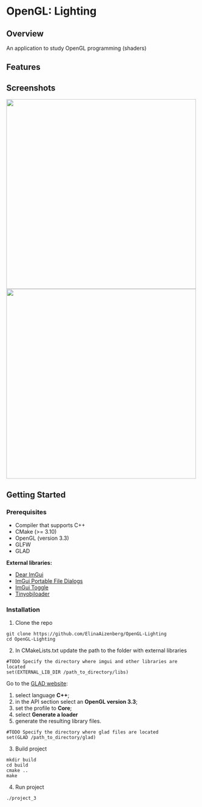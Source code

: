 # OpenGL: Lighting
## Overview
An application to study OpenGL programming (shaders)

## Features

## Screenshots
<image src="https://github.com/user-attachments/assets/c7571f90-c7f6-4d2a-a32f-c10edda86fb3"  width="500">
  
<image src="https://github.com/user-attachments/assets/1be1738e-34e9-4e83-b8c6-4afd82a40d6a"  width="500">


## Getting Started
### Prerequisites
- Compiler that supports C++
- CMake (>= 3.10)
- OpenGL (version 3.3)
- GLFW
- GLAD 

**External libraries:**
- [Dear ImGui](https://github.com/ocornut/imgui)
- [ImGui Portable File Dialogs](https://github.com/samhocevar/portable-file-dialogs)
- [ImGui Toggle](https://github.com/cmdwtf/imgui_toggle)
- [Tinyobjloader](https://github.com/tinyobjloader/tinyobjloader)

### Installation
1. Clone the repo
```
git clone https://github.com/ElinaAizenberg/OpenGL-Lighting
cd OpenGL-Lighting
```

2. In CMakeLists.txt update the path to the folder with external libraries
```
#TODO Specify the directory where imgui and other libraries are located
set(EXTERNAL_LIB_DIR /path_to_directory/libs)
```
Go to the [GLAD website](http://glad.dav1d.de/):
1. select language **C++**;
2. in the API section select an **OpenGL version 3.3**;
3. set the profile to **Core**;
4. select **Generate a loader**
5. generate the resulting library files.
```
#TODO Specify the directory where glad files are located
set(GLAD /path_to_directory/glad)
```

3. Build project
```
mkdir build
cd build
cmake ..
make
```

4. Run project
```
./project_3
```
